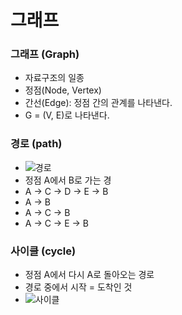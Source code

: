# 그래프


### 그래프 (Graph)

- 자료구조의 일종
- 정점(Node, Vertex)
- 간선(Edge): 정점 간의 관계를 나타낸다.
- G = (V, E)로 나타낸다.


### 경로 (path)

- ![경로](./image/경로.png)
- 정점 A에서 B로 가는 경
- A -> C -> D -> E -> B
- A -> B
- A -> C -> B
- A -> C -> E -> B


### 사이클 (cycle)

- 정점 A에서 다시 A로 돌아오는 경로 
- 경로 중에서 시작 = 도착인 것
- ![사이클](./image/사이클.png)
